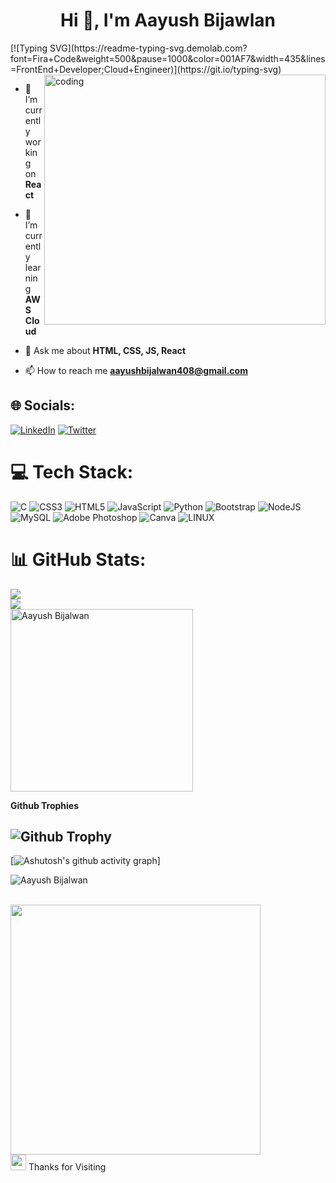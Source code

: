 <h1 align="center">Hi 👋, I'm Aayush Bijawlan</h1>
[![Typing SVG](https://readme-typing-svg.demolab.com?font=Fira+Code&weight=500&pause=1000&color=001AF7&width=435&lines=FrontEnd+Developer;Cloud+Engineer)](https://git.io/typing-svg)

<img align="right" alt="coding" width="450" height="400" src="https://img.freepik.com/premium-vector/boy-working-laptop-with-coffee-illustration-cactus-flower-flat-cartoon-style_586360-362.jpg?w=740">

- 🔭 I’m currently working on **React**

- 🌱 I’m currently learning **AWS Cloud**

- 💬 Ask me about **HTML, CSS, JS, React**

- 📫 How to reach me **aayushbijalwan408@gmail.com**   
  
## 🌐 Socials:       
[![LinkedIn](https://img.shields.io/badge/LinkedIn-%230077B5.svg?logo=linkedin&logoColor=white)](https://linkedin.com/in/https://linkedin.com/in/[aayush-bijalwan](www.linkedin.com/in/aayush-bijalwan-9b43bb241)) [![Twitter](https://img.shields.io/badge/Twitter-%231DA1F2.svg?logo=Twitter&logoColor=white)](https://twitter.com/Bijalwan_aayush)
 
# 💻 Tech Stack:    
![C](https://img.shields.io/badge/c-%2300599C.svg?style=for-the-badge&logo=c&logoColor=white) ![CSS3](https://img.shields.io/badge/css3-%231572B6.svg?style=for-the-badge&logo=css3&logoColor=white) ![HTML5](https://img.shields.io/badge/html5-%23E34F26.svg?style=for-the-badge&logo=html5&logoColor=white) ![JavaScript](https://img.shields.io/badge/javascript-%23323330.svg?style=for-the-badge&logo=javascript&logoColor=%23F7DF1E) ![Python](https://img.shields.io/badge/python-3670A0?style=for-the-badge&logo=python&logoColor=ffdd54) ![Bootstrap](https://img.shields.io/badge/bootstrap-%23563D7C.svg?style=for-the-badge&logo=bootstrap&logoColor=white) ![NodeJS](https://img.shields.io/badge/node.js-6DA55F?style=for-the-badge&logo=node.js&logoColor=white) ![MySQL](https://img.shields.io/badge/mysql-%2300f.svg?style=for-the-badge&logo=mysql&logoColor=white) ![Adobe Photoshop](https://img.shields.io/badge/adobephotoshop-%2331A8FF.svg?style=for-the-badge&logo=adobephotoshop&logoColor=white) ![Canva](https://img.shields.io/badge/Canva-%2300C4CC.svg?style=for-the-badge&logo=Canva&logoColor=white) ![LINUX](https://img.shields.io/badge/Linux-FCC624?style=for-the-badge&logo=linux&logoColor=black)

# 📊 GitHub Stats:
![](https://github-readme-stats.vercel.app/api?username=Aayushbijalwan16&theme=blue-green&hide_border=false&include_all_commits=false&count_private=false)<br/>
![](https://github-readme-streak-stats.herokuapp.com/?user=Aayushbijalwan16&theme=blue-green&hide_border=false)<br/>
<img align="center" src="https://github-readme-stats.vercel.app/api/top-langs/?username=aayushbijalwan16&langs_count=8&count_private=true&layout=compact&theme=react&hide_border=true&bg_color=0D1117" alt="Aayush Bijalwan" width="292px"/> </br>

**Github Trophies**

![Github Trophy](https://github-profile-trophy.vercel.app/?username=aayushbijalwan16&theme=discord)    
---
[![Ashutosh's github activity graph](https://github-readme-activity-graph.vercel.app/graph?username=aayushbijalwan16&bg_color=282024&color=5a9e4c&line=4c9e5d&point=3e413f&area=true&hide_border=true)]
<p align="left"> <img src="https://komarev.com/ghpvc/?username=Aayushbijawla16&label=Profile%20views&color=0e75b6&style=flat" alt="Aayush Bijalwan"/></p>
<br>
<img src="https://user-images.githubusercontent.com/74038190/212284158-e840e285-664b-44d7-b79b-e264b5e54825.gif" width="400">
<br>
<img src="https://user-images.githubusercontent.com/74038190/216122041-518ac897-8d92-4c6b-9b3f-ca01dcaf38ee.png" width="25" /> Thanks for Visiting
